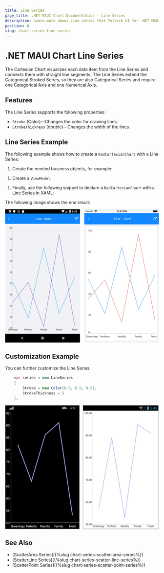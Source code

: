 ```yaml
---
title: Line Series
page_title: .NET MAUI Chart Documentation - Line Series
description: Learn more about Line series that Telerik UI for .NET MAUI Chart control visualize.
position: 0
slug: chart-series-line-series
---
```


# .NET MAUI Chart Line Series

The Cartesian Chart visualizes each data item from the Line Series and connects them with straight line segments. The Line Series extend the Categorical Stroked Series, so they are also Categorical Series and require one Categorical Axis and one Numerical Axis.

## Features

The Line Series supports the following properties:

- `Stroke` (Color)&mdash;Changes the color for drawing lines.
- `StrokeThickness` (double)&mdash;Changes the width of the lines.

## Line Series Example

The following example shows how to create a `RadCartesianChart` with a Line Series:

1. Create the needed business objects, for example:

 <snippet id='categorical-data-model' />


1. Create a `ViewModel`:

 <snippet id='chart-series-series-categorical-view-model' />


1. Finally, use the following snippet to declare a `RadCartesianChart` with a Line Series in XAML:

 <snippet id='chart-series-line-xaml' />



The following image shows the end result:

![Basic LineSeries](images/cartesian-line-series-basic-example.png)

## Customization Example

You can further customize the Line Series:

```C#
	var series = new LineSeries
	{
		Stroke = new Color(0.6, 0.6, 0.9),
		StrokeThickness = 5
	};
```

![Customized LineSeries](images/cartesian-line-series-customization-example.png)

## See Also

- [ScatterArea Series]({%slug chart-series-scatter-area-series%})
- [ScatterLine Series]({%slug chart-series-scatter-line-series%})
- [ScatterPoint Series]({%slug chart-series-scatter-point-series%})
